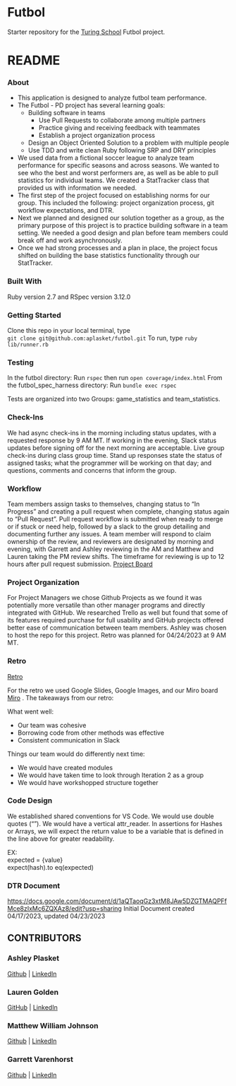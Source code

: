 # Futbol

Starter repository for the [Turing School](https://turing.io/) Futbol project.

# README

### About 

 - This application is designed to analyze futbol team performance.
 - The Futbol - PD project has several learning goals:
    - Building software in teams
        - Use Pull Requests to collaborate among multiple partners
        - Practice giving and receiving feedback with teammates
        - Establish a project organization process
    - Design an Object Oriented Solution to a problem with multiple people
    - Use TDD and write clean Ruby following SRP and DRY principles
 - We used data from a fictional soccer league to analyze team performance for specific seasons and across seasons. We wanted to see who the best and worst performers are, as well as be able to pull statistics for individual teams. We created a StatTracker class that provided us with information we needed.
 - The first step of the project focused on establishing norms for our group. This included the following: project organization process, git workflow expectations, and DTR.
 - Next we planned and designed our solution together as a group, as the primary purpose of this project is to practice building software in a team setting. We needed a good design and plan before team members could break off and work asynchronously.
 - Once we had strong processes and a plan in place, the project focus shifted on building the base statistics functionality through our StatTracker.

### Built With

Ruby version 2.7 and RSpec version 3.12.0

### Getting Started

Clone this repo in your local terminal, type  
`git clone git@github.com:aplasket/futbol.git`
To run, type 
`ruby lib/runner.rb`

### Testing

In the futbol directory: Run `rspec` then run `open coverage/index.html`
From the futbol_spec_harness directory: Run `bundle exec rspec`

Tests are organized into two Groups: game_statistics and team_statistics.

### Check-Ins

We had async check-ins in the morning including status updates, with a requested response by 9 AM MT. If working in the evening, Slack status updates before signing off for the next morning are acceptable.
Live group check-ins during class group time. Stand up responses state the status of assigned tasks; what the programmer will be working on that day; and questions, comments and concerns that inform the group.

### Workflow

Team members assign tasks to themselves, changing status to “In Progress” and creating a pull request when complete, changing status again to “Pull Request”. Pull request workflow is submitted when ready to merge or if stuck or need help, followed by a slack to the group detailing and documenting further any issues. A team member will respond to claim ownership of the review, and reviewers are designated by morning and evening, with Garrett and Ashley reviewing in the AM and Matthew and Lauren taking the PM review shifts. The timeframe for reviewing is up to 12 hours after pull request submission.  [Project Board](https://github.com/users/aplasket/projects/4)

### Project Organization

For Project Managers we chose Github Projects as we found it was potentially more versatile than other manager programs and directly integrated with GitHub. We researched Trello as well but found that some of its features required purchase for full usability and GitHub projects offered better ease of communication between team members. Ashley was chosen to host the repo for this project. Retro was planned for 04/24/2023 at 9 AM MT. 

### Retro

[Retro](https://docs.google.com/presentation/d/1IHU4eWH82O4cl0zvH59zzHXLwvZsc3d5aLF3NinHP9g/edit#slide=id.p)

For the retro we used Google Slides, Google Images, and our Miro board [Miro](https://miro.com/app/board/uXjVMRUb-y0=/) . The takeaways from our retro: 

What went well: 
- Our team was cohesive
- Borrowing code from other methods was effective
- Consistent communication in Slack

Things our team would do differently next time:
- We would have created modules
- We would have taken time to look through Iteration 2 as a group
- We would have workshopped structure together



### Code Design

We established shared conventions for VS Code. We would use double quotes (“”). We would have a vertical attr_reader. In assertions for Hashes or Arrays, we will  expect the return value to be a variable that is defined in the line above for greater readability.  

EX:  
expected = {value}  
expect(hash).to eq(expected)

### DTR Document

https://docs.google.com/document/d/1aQTaoqGz3xtM8JAw5DZGTMAQPFfMce8zIxMc6ZQXAz8/edit?usp=sharing
Initial Document created 04/17/2023, updated 04/23/2023



## CONTRIBUTORS

### Ashley Plasket  	       
[Github](https://github.com/aplasket) | 
[LinkedIn](https://www.linkedin.com/in/ashley-plasket/)

### Lauren Golden  	       
[GitHub](https://github.com/llgolden) | 
[LinkedIn](https://www.linkedin.com/in/goldenll/)

### Matthew William Johnson  
[Github](https://github.com/MWMJohnson) | 
[LinkedIn](https://www.linkedin.com/in/matthewwjohnsonttu/)

### Garrett Varenhorst        
[Github](https://github.com/GVarenhorst) | 
[LinkedIn](https://www.linkedin.com/in/garrett-varenhorst-a734b466)

